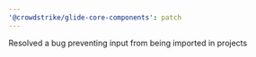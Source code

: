 ```yaml
---
'@crowdstrike/glide-core-components': patch
---
```


Resolved a bug preventing input from being imported in projects
